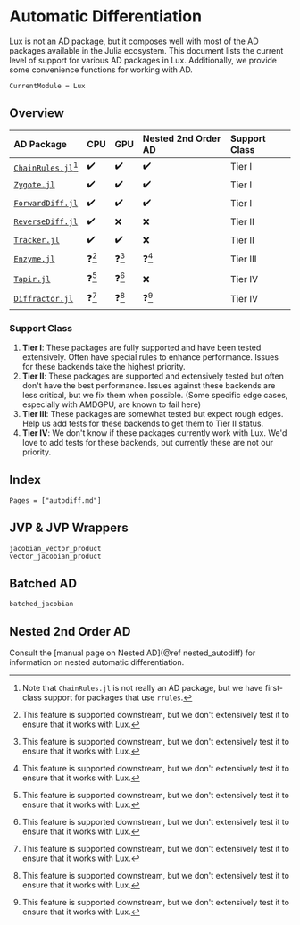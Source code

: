# Automatic Differentiation

Lux is not an AD package, but it composes well with most of the AD packages available in the
Julia ecosystem. This document lists the current level of support for various AD packages in
Lux. Additionally, we provide some convenience functions for working with AD.

```@meta
CurrentModule = Lux
```

## Overview

| AD Package                                                         | CPU   | GPU   | Nested 2nd Order AD | Support Class |
| :----------------------------------------------------------------- | :---- | :---- | :------------------ | :------------ |
| [`ChainRules.jl`](https://github.com/JuliaDiff/ChainRules.jl)[^cr] | ✔️     | ✔️     | ✔️                   | Tier I        |
| [`Zygote.jl`](https://github.com/FluxML/Zygote.jl)                 | ✔️     | ✔️     | ✔️                   | Tier I        |
| [`ForwardDiff.jl`](https://github.com/JuliaDiff/ForwardDiff.jl)    | ✔️     | ✔️     | ✔️                   | Tier I        |
| [`ReverseDiff.jl`](https://github.com/JuliaDiff/ReverseDiff.jl)    | ✔️     | ❌     | ❌                   | Tier II       |
| [`Tracker.jl`](https://github.com/FluxML/Tracker.jl)               | ✔️     | ✔️     | ❌                   | Tier II       |
| [`Enzyme.jl`](https://github.com/EnzymeAD/Enzyme.jl)               | ❓[^q] | ❓[^q] | ❓[^q]               | Tier III      |
| [`Tapir.jl`](https://github.com/withbayes/Tapir.jl)                | ❓[^q] | ❓[^q] | ❌                   | Tier IV       |
| [`Diffractor.jl`](https://github.com/JuliaDiff/Diffractor.jl)      | ❓[^q] | ❓[^q] | ❓[^q]               | Tier IV       |

[^q]: This feature is supported downstream, but we don't extensively test it to ensure
      that it works with Lux.

[^cr]: Note that `ChainRules.jl` is not really an AD package, but we have first-class
       support for packages that use `rrules`.

### Support Class

  1. **Tier I**: These packages are fully supported and have been tested extensively. Often
     have special rules to enhance performance. Issues for these backends take the highest
     priority.
  2. **Tier II**: These packages are supported and extensively tested but often don't have
     the best performance. Issues against these backends are less critical, but we fix them
     when possible. (Some specific edge cases, especially with AMDGPU, are known to fail
     here)
  3. **Tier III**: These packages are somewhat tested but expect rough edges. Help us
     add tests for these backends to get them to Tier II status.
  4. **Tier IV**: We don't know if these packages currently work with Lux. We'd love to
     add tests for these backends, but currently these are not our priority.

## Index

```@index
Pages = ["autodiff.md"]
```

## JVP & JVP Wrappers

```@docs
jacobian_vector_product
vector_jacobian_product
```

## Batched AD

```@docs
batched_jacobian
```

## Nested 2nd Order AD

Consult the [manual page on Nested AD](@ref nested_autodiff) for information on nested
automatic differentiation.
